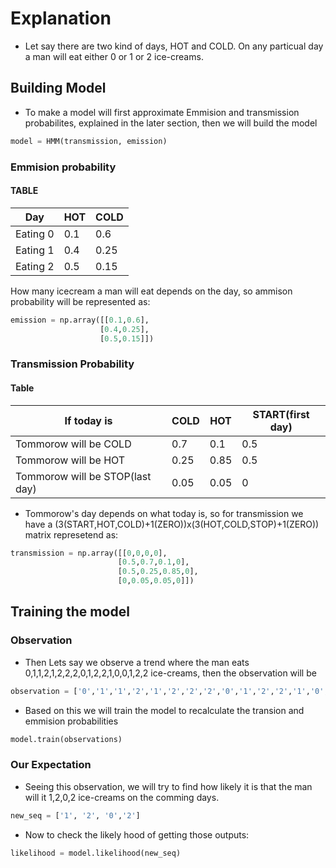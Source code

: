 # Explanation
- Let say there are two kind of days, HOT and COLD. On any particual day a man will eat either 0 or 1 or 2 ice-creams.
## Building Model
- To make a model will first approximate Emmision and transmission probabilites, explained in the later section, then we will build the model
```py
model = HMM(transmission, emission)
```
### Emmision probability
#### TABLE
Day| HOT | COLD
---|---|---
Eating 0| 0.1|0.6
Eating 1| 0.4|0.25
Eating 2| 0.5|0.15

How many  icecream a man will eat depends on the day, so ammison probability will be represented as:

```py
emission = np.array([[0.1,0.6],
                    [0.4,0.25],
                    [0.5,0.15]])
```
### Transmission Probability
#### Table
If today is | COLD | HOT | START(first day)
---|---|---|---
Tommorow will be COLD|0.7|0.1|0.5
Tommorow will be HOT|0.25|0.85|0.5
Tommorow will be STOP(last day)|0.05|0.05|0
- Tommorow's day depends on what today is, so for transmission we have a (3(START,HOT,COLD)+1(ZERO))x(3(HOT,COLD,STOP)+1(ZERO)) matrix represetend as:
```py
transmission = np.array([[0,0,0,0],
                        [0.5,0.7,0.1,0],
                        [0.5,0.25,0.85,0],
                        [0,0.05,0.05,0]])
```
## Training the model
### Observation
- Then Lets say we observe a trend where the man eats 0,1,1,2,1,2,2,2,0,1,2,2,1,0,0,1,2,2 ice-creams, then the observation will be
```py
observation = ['0','1','1','2','1','2','2','2','0','1','2','2','1','0','0','1','2','2']
```
- Based on this we will train the model to recalculate the transion and emmision probabilities
```py
model.train(observations)
```
### Our Expectation
- Seeing this observation, we will try to find how likely it is that the man will it 1,2,0,2 ice-creams on the comming days.
```py
new_seq = ['1', '2', '0','2']
```
- Now to check the likely hood of getting those outputs:
```py
likelihood = model.likelihood(new_seq)
```

